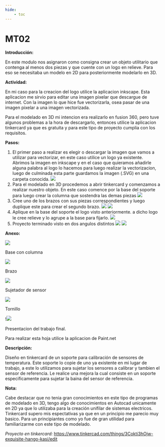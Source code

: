 ```yaml
---
hide:
    - toc
---
```


# MT02
<strong>Introducción:</strong>

En este modulo nos asignaron como consigna crear un objeto utilitario que contenga al menos dos piezas y que cuente con un logo en relieve. Para eso se necesitaba un modelo en 2D para posteriormente modelarlo en 3D.

<strong>Actividad:</strong>

En mi caso para la creacion del logo utilice la aplicacion inkscape. Esta aplicacion me sirvio para editar una imagen pixelar que descargue de internet. Con la imagen lo que hice fue vectorizarla, osea pasar de una imagen pixelar a una imagen vectorizada.

Para el modelado en 3D mi intencion era realizarlo en fusion 360, pero tuve algunos problemas a la hora de descargarlo, entonces utilice la aplicacion tinkercard ya que es gratuita y para este tipo de proyecto cumplia con los requisitos.

<strong>Pasos:</strong>

1) El primer paso a realizar es elegir o descargar la imagen que vamos a utilizar para vectorizar, en este caso utilice un logo ya existente. Abrimos la imagen en inkscape y en el caso que quieramos añadirle alguna palabra al logo lo hacemos para luego realizar la vectorizacion, luego de culminada esta parte guardamos la imagen (.SVG) en una carpeta conocida.
![](../images/MT02/vectorizacionpuntos.PNG)
2) Para el modelado en 3D procedemos a abrir tinkercard y comenzamos a realizar nuestro objeto. En este caso comence por la base del soporte para luego crear la columna que sostendra las demas piezas
![](../images/MT02/creaciondesoporte.PNG)
3) Cree uno de los brazos con sus piezas correspondientes y luego duplique este para crear el segundo brazo.
![](../images/MT02/realizandovacio.PNG)
![](../images/MT02/sinlogo.PNG)
4) Aplique en la base del soporte el logo visto anteriormente. a dicho logo le cree relieve y lo agrupe a la base para fijarlo.
![](../images/MT02/conlogo.PNG)
5) Proyecto terminado visto en dos angulos distintos
![](../images/MT02/proyectoterminadocaptura.PNG)
![](../images/MT02/proyectoterminado.PNG)

<strong>Anexo:</strong>

![](../images/MT02/base.PNG)

Base con columna

![](../images/MT02/brazo.PNG)

Brazo

![](../images/MT02/pasebaina.PNG)

Sujetador de sensor

![](../images/MT02/tonillo.PNG)

Tornillo

!![](../images/MT02/entregadesoporte.png)

Presentacion del trabajo final.
 
Para realizar esta hoja utilice la aplicacion de Paint.net 

<strong>Descripción:</strong>

Diseño en tinkercard de un soporte para calibración de sensores de temperatura.
Este soporte lo copie de uno ya existente en mi lugar de trabajo, a este lo utilizamos para sujetar los sensores a calibrar y tambien el sensor de referencia. Le realice una mejora la cual consiste en un soporte especificamente para sujetar la baina del sensor de referencia.  

<strong>Nota:</strong> 

Cabe destacar que no tenia gran conocimientos en este tipo de programas de modelado en 3D, tengo algo de conocimientos en Autocad unicamente en 2D ya que lo utilizaba para la creación unifilar de sistemas electricos.
Tinkercard supero mis espectativas ya que en un principio me parecio muy basico. Para un principiantes como yo fue de gran utilidad para familiarizarme con este tipo de modelado.

<i>Proyecto en tinkercard:</i> https://www.tinkercad.com/things/3Cokti3hOjw-exquisite-hango-kasi/edit
 